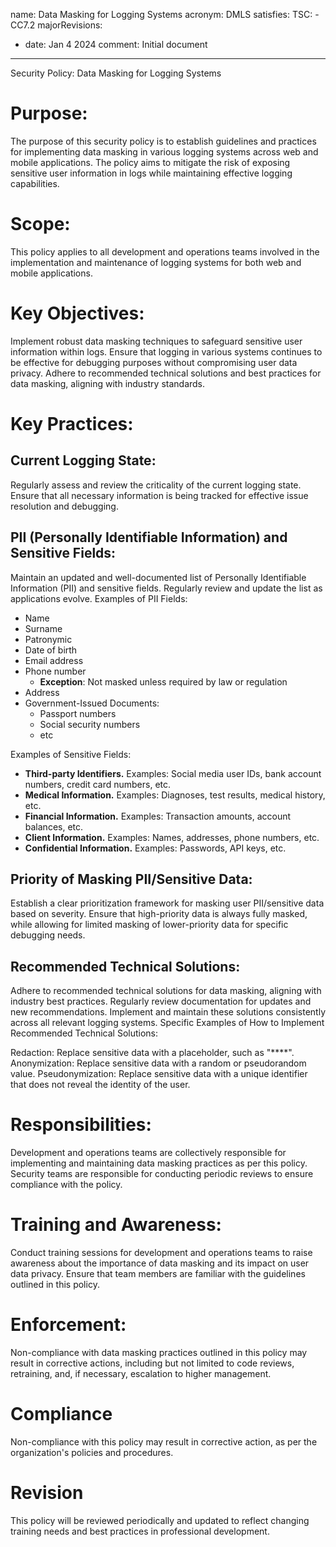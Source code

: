 name: Data Masking for Logging Systems
acronym: DMLS
satisfies:
  TSC:
    - CC7.2
majorRevisions:
  - date: Jan 4 2024
    comment: Initial document
---

Security Policy: Data Masking for Logging Systems

# Purpose:

The purpose of this security policy is to establish guidelines and practices for implementing data masking in various logging systems across web and mobile applications. The policy aims to mitigate the risk of exposing sensitive user information in logs while maintaining effective logging capabilities.

# Scope:

This policy applies to all development and operations teams involved in the implementation and maintenance of logging systems for both web and mobile applications.

# Key Objectives:

Implement robust data masking techniques to safeguard sensitive user information within logs.
Ensure that logging in various systems continues to be effective for debugging purposes without compromising user data privacy.
Adhere to recommended technical solutions and best practices for data masking, aligning with industry standards.
# Key Practices:

## Current Logging State:

Regularly assess and review the criticality of the current logging state.
Ensure that all necessary information is being tracked for effective issue resolution and debugging.

## PII (Personally Identifiable Information) and Sensitive Fields:

Maintain an updated and well-documented list of Personally Identifiable Information (PII) and sensitive fields.
Regularly review and update the list as applications evolve.
Examples of PII Fields:

- Name
- Surname
- Patronymic
- Date of birth
- Email address
- Phone number 
  - **Exception**: Not masked unless required by law or regulation
- Address
- Government-Issued Documents:
    - Passport numbers
    - Social security numbers
    - etc

Examples of Sensitive Fields:

- **Third-party Identifiers.**
Examples: Social media user IDs, bank account numbers, credit card numbers, etc.
- **Medical Information.**
Examples: Diagnoses, test results, medical history, etc.
- **Financial Information.**
Examples: Transaction amounts, account balances, etc.
- **Client Information.**
Examples: Names, addresses, phone numbers, etc.
- **Confidential Information.**
Examples: Passwords, API keys, etc.

## Priority of Masking PII/Sensitive Data:

Establish a clear prioritization framework for masking user PII/sensitive data based on severity.
Ensure that high-priority data is always fully masked, while allowing for limited masking of lower-priority data for specific debugging needs.

## Recommended Technical Solutions:

Adhere to recommended technical solutions for data masking, aligning with industry best practices.
Regularly review documentation for updates and new recommendations.
Implement and maintain these solutions consistently across all relevant logging systems.
Specific Examples of How to Implement Recommended Technical Solutions:

Redaction: Replace sensitive data with a placeholder, such as "****".
Anonymization: Replace sensitive data with a random or pseudorandom value.
Pseudonymization: Replace sensitive data with a unique identifier that does not reveal the identity of the user.

# Responsibilities:

Development and operations teams are collectively responsible for implementing and maintaining data masking practices as per this policy.
Security teams are responsible for conducting periodic reviews to ensure compliance with the policy.

# Training and Awareness:

Conduct training sessions for development and operations teams to raise awareness about the importance of data masking and its impact on user data privacy.
Ensure that team members are familiar with the guidelines outlined in this policy.

# Enforcement:

Non-compliance with data masking practices outlined in this policy may result in corrective actions, including but not limited to code reviews, retraining, and, if necessary, escalation to higher management.

# Compliance
Non-compliance with this policy may result in corrective action, as per the organization's policies and procedures.

# Revision
This policy will be reviewed periodically and updated to reflect changing training needs and best practices in professional development.